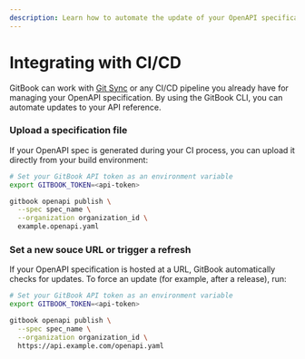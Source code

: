 ```yaml
---
description: Learn how to automate the update of your OpenAPI specification in GitBook.
---
```


# Integrating with CI/CD

GitBook can work with [Git Sync](../../getting-started/git-sync/) or any CI/CD pipeline you already have for managing your OpenAPI specification. By using the GitBook CLI, you can automate updates to your API reference.

### Upload a specification file

If your OpenAPI spec is generated during your CI process, you can upload it directly from your build environment:

```bash
# Set your GitBook API token as an environment variable
export GITBOOK_TOKEN=<api-token>

gitbook openapi publish \
  --spec spec_name \
  --organization organization_id \
  example.openapi.yaml
```

### Set a new souce URL or trigger a refresh

If your OpenAPI specification is hosted at a URL, GitBook automatically checks for updates. To force an update (for example, after a release), run:

```bash
# Set your GitBook API token as an environment variable
export GITBOOK_TOKEN=<api-token>

gitbook openapi publish \
  --spec spec_name \
  --organization organization_id \
  https://api.example.com/openapi.yaml
```
